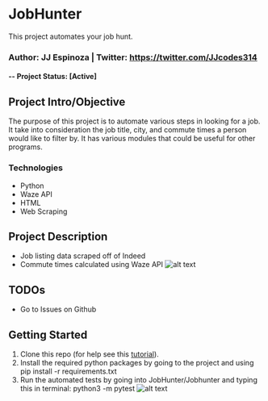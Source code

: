 # JobHunter
This project automates your job hunt.
### Author: JJ Espinoza | Twitter: https://twitter.com/JJcodes314



#### -- Project Status: [Active]

## Project Intro/Objective
The purpose of this project is to automate various steps in looking for a job. It take into consideration the job title, city, and commute times a person would like to filter by. It has various modules that could be useful for other programs. 


### Technologies
* Python
* Waze API
* HTML
* Web Scraping

## Project Description
* Job listing data scraped off of Indeed
* Commute times calculated using Waze API
![alt text](https://github.com/espin086/JobHunter/blob/master/folder_structure.png)

## TODOs

- Go to Issues on Github

## Getting Started

1. Clone this repo (for help see this [tutorial](https://help.github.com/articles/cloning-a-repository/)).
2. Install the required python packages by going to the project and using pip install -r requirements.txt
3. Run the automated tests by going into JobHunter/Jobhunter and typing this in terminal: python3 -m pytest
![alt text](https://github.com/espin086/JobHunter/blob/master/test_output.png)




